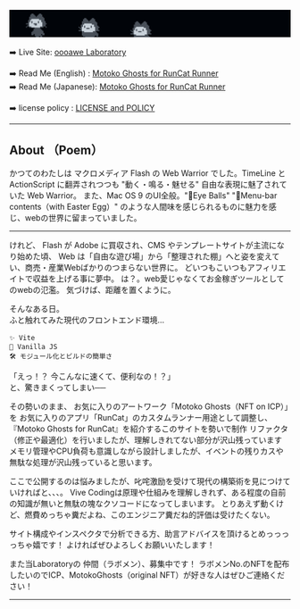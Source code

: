
![electrocat](/docs/assets/soPretty.png)
  
➡️ Live Site: [oooawe Laboratory](https://oooawe.github.io/)  

➡️ Read Me (English) : [Motoko Ghosts for RunCat Runner](docs/assets/stash/read-me-eng.txt)  
➡️ Read Me (Japanese): [Motoko Ghosts for RunCat Runner](docs/assets/stash/read-me-jp.txt)

➡️ license policy : [LICENSE and POLICY ](docs/assets/stash/license.txt)


---  
  
  
## About （Poem）

かつてのわたしは マクロメディア Flash の Web Warrior でした。TimeLine と ActionScript に翻弄されつつも "動く・鳴る・魅せる" 自由な表現に魅了されていた Web Warrior。
また、Mac OS 9 のUI全般。"👀Eye Balls" "🍎Menu-bar contents（with Easter Egg）" のような人間味を感じられるものに魅力を感じ、webの世界に留まっていました。
  
  
---  

けれど、 Flash が Adobe に買収され、CMS やテンプレートサイトが主流になり始めた頃、
Web は「自由な遊び場」から「整理された棚」へと姿を変えてい、商売・産業Webばかりのつまらない世界に。
どいつもこいつもアフィリエイトで収益を上げる事に夢中。
は？。web愛じゃなくてお金稼ぎツールとしてのwebの氾濫。
気づけば、距離を置くように。

そんなある日。  
ふと触れてみた現代のフロントエンド環境…
    
```
✨ Vite
🧩 Vanilla JS
🛠️ モジュール化とビルドの簡単さ
```
	
「えっ！？ 今こんなに速くて、便利なの！？」    
 と、驚きまくってしまい──

その勢いのまま、
お気に入りのアートワーク「Motoko Ghosts（NFT on ICP）」を
お気に入りのアプリ「RunCat」のカスタムランナー用途として調整し、『Motoko Ghosts for RunCat』を紹介するこのサイトを勢いで制作
リファクタ（修正や最適化）を行いましたが、理解しきれてない部分が沢山残っています
メモリ管理やCPU負荷も意識しながら設計しましたが、イベントの残りカスや無駄な処理が沢山残っていると思います。

ここで公開するのは悩みましたが、叱咤激励を受けて現代の構築術を見につけていければと、、、。
Vive Codingは原理や仕組みを理解しきれず、ある程度の自前の知識が無いと無駄の塊なクソコードになってしまいます。
とりあえず動くけど、燃費めっちゃ糞だよね、このエンジニア糞だね的評価は受けたくない。

サイト構成やインスペクタで分析できる方、助言アドバイスを頂けるとめっっっっちゃ嬉です！
よければぜひよろしくお願いいたします！
 
 また当Laboratoryの 仲間（ラボメン）、募集中です！
 ラボメンNo.のNFTを配布したいのでICP、MotokoGhosts（original NFT）が好きな人はぜひご連絡ください！

  
  ---



  

   
